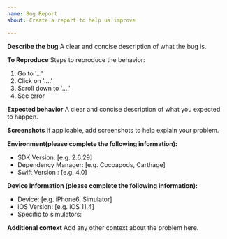 ```yaml
---
name: Bug Report
about: Create a report to help us improve

---
```


**Describe the bug**
A clear and concise description of what the bug is.

**To Reproduce**
Steps to reproduce the behavior:
1. Go to '...'
2. Click on '....'
3. Scroll down to '....'
4. See error

**Expected behavior**
A clear and concise description of what you expected to happen.

**Screenshots**
If applicable, add screenshots to help explain your problem.

**Environment(please complete the following information):**
 - SDK Version: [e.g. 2.6.29]
 - Dependency Manager: [e.g. Cocoapods, Carthage]
 - Swift Version : [e.g. 4.0]

**Device Information (please complete the following information):**
 - Device: [e.g. iPhone6, Simulator]
 - iOS Version: [e.g. iOS 11.4]
 - Specific to simulators:

**Additional context**
Add any other context about the problem here.
